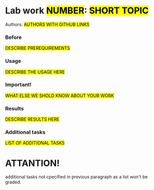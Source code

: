 # Lab work <mark>NUMBER</mark>: <mark>SHORT TOPIC</mark>
   Authors: <mark>AUTHORS WITH GITHUB LINKS</mark>
### Before 

<mark>DESCRIBE PREREQUIREMENTS</mark>

### Usage

<mark>DESCRIBE THE USAGE HERE</mark>

### Important!

<mark>WHAT ELSE WE SHOLD KNOW ABOUT YOUR WORK</mark>

### Results

<mark>DESCRIBE RESULTS HERE</mark>

### Additional tasks
<mark>LIST OF ADDITIONAL TASKS<mark>

# ATTANTION! 
additional tasks not cpecified in previous paragraph as a list won't be graded.
